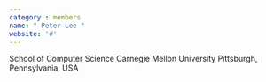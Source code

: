 ```yaml
---
category : members
name: " Peter Lee " 
website: '#'
---
```

School of Computer Science
Carnegie Mellon University
Pittsburgh, Pennsylvania, USA

